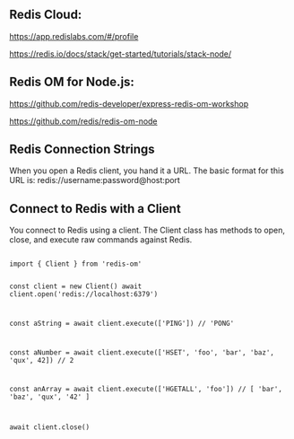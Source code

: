 ## Redis Cloud:

https://app.redislabs.com/#/profile

https://redis.io/docs/stack/get-started/tutorials/stack-node/

## Redis OM for Node.js:

https://github.com/redis-developer/express-redis-om-workshop

https://github.com/redis/redis-om-node

## Redis Connection Strings

When you open a Redis client, you hand it a URL. The basic format for this URL is:
redis://username:password@host:port

## Connect to Redis with a Client

You connect to Redis using a client. The Client class has methods to open, close, and execute raw commands against Redis.

<code>
import { Client } from 'redis-om'

const client = new Client()
await client.open('redis://localhost:6379')

const aString = await client.execute(['PING'])
// 'PONG'

const aNumber = await client.execute(['HSET', 'foo', 'bar', 'baz', 'qux', 42])
// 2

const anArray = await client.execute(['HGETALL', 'foo'])
// [ 'bar', 'baz', 'qux', '42' ]

await client.close()
</code>
